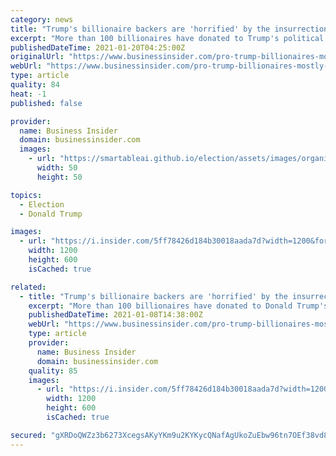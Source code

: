 ```yaml
---
category: news
title: "Trump's billionaire backers are 'horrified' by the insurrection at the Capitol, but only two have broken with him"
excerpt: "More than 100 billionaires have donated to Trump's political campaigns. Few of them have been willing to speak out regarding the US Capitol attack."
publishedDateTime: 2021-01-20T04:25:00Z
originalUrl: "https://www.businessinsider.com/pro-trump-billionaires-mostly-silent-on-the-us-capitol-attack-2021-1"
webUrl: "https://www.businessinsider.com/pro-trump-billionaires-mostly-silent-on-the-us-capitol-attack-2021-1"
type: article
quality: 84
heat: -1
published: false

provider:
  name: Business Insider
  domain: businessinsider.com
  images:
    - url: "https://smartableai.github.io/election/assets/images/organizations/businessinsider.com-50x50.jpg"
      width: 50
      height: 50

topics:
  - Election
  - Donald Trump

images:
  - url: "https://i.insider.com/5ff78426d184b30018aada7d?width=1200&format=jpeg"
    width: 1200
    height: 600
    isCached: true

related:
  - title: "Trump's billionaire backers are 'horrified' by the insurrection at the Capitol but only one has broken with him"
    excerpt: "More than 100 billionaires have donated to Donald Trump's political campaigns. Few of them are willing to speak out regarding the US Capitol attack."
    publishedDateTime: 2021-01-08T14:38:00Z
    webUrl: "https://www.businessinsider.com/pro-trump-billionaires-mostly-silent-on-the-us-capitol-attack-2021-1"
    type: article
    provider:
      name: Business Insider
      domain: businessinsider.com
    quality: 85
    images:
      - url: "https://i.insider.com/5ff78426d184b30018aada7d?width=1200&format=jpeg"
        width: 1200
        height: 600
        isCached: true

secured: "gXRDoQWZz3b6273XcegsAKyYKm9u2KYKycQNafAgUkoZuEbw96tn7OEf38vd881tVTLg9Q2ZNmXV7svl0QQ77Zxv4jf43xcAp1aqXKz37EyTvenw25ke5tRspHxnBuaqTRYpd8YG3tVwgrG4XGGXFbk5Mgm/Ey0sbNxJB1A0eNIwAXg0/s5hgUDrpLCXk0IIYTcBHLyY7J00z0Rj84r4y+8z9Rrz/Ae/Oiq19Phbgxjq9dpADCNEf+h3ZZwGktFUidWfOvf5zjrSsP7vHjikTmKbRb+4LtUE7jJpwmLSsuITntiDZ/ZDoqutV/kvwPsfCgVZpsyA/DbobEmvx4xzVYR8QCPEbpMEzeeQtnwklVo=;vw5djksPpmUL/+LgnQS0iw=="
---
```



